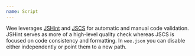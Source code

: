 ```yaml
---
name: Script
---
```


Wee leverages [JSHint](http://jshint.com) and [JSCS](http://jscs.info) for automatic and manual code validation. JSHint serves as more of a high-level quality check whereas JSCS is focused on code consistency and formatting. In `wee.json` you can disable either independently or point them to a new path.